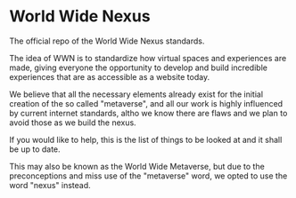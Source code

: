 # World Wide Nexus
The official repo of the World Wide Nexus standards.

The idea of WWN is to standardize how virtual spaces and experiences are made, giving everyone the opportunity to develop and build incredible experiences that are as accessible as a website today.

We believe that all the necessary elements already exist for the initial creation of the so called "metaverse", and all our work is highly influenced by current internet standards, altho we know there are flaws and we plan to avoid those as we build the nexus.

If you would like to help, this is the list of things to be looked at and it shall be up to date.

This may also be known as the World Wide Metaverse, but due to the preconceptions and miss use of the "metaverse" word, we opted to use the word "nexus" instead.

